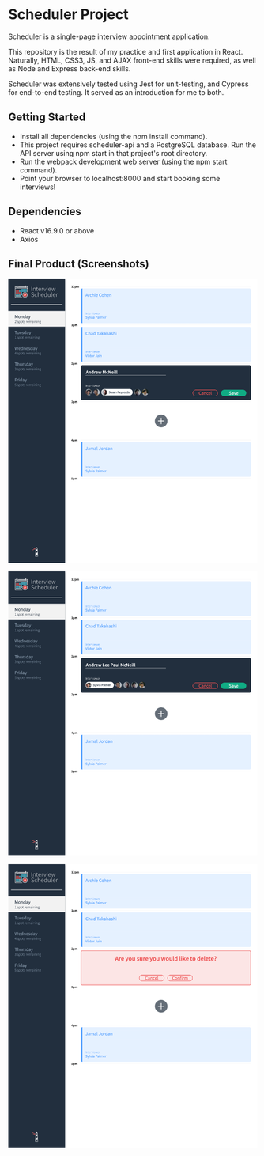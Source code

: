 # Scheduler Project

Scheduler is a single-page interview appointment application.

This repository is the result of my practice and first application in React. Naturally, HTML, CSS3, JS, and AJAX front-end skills were required, as well as Node and Express back-end skills.

Scheduler was extensively tested using Jest for unit-testing, and Cypress for end-to-end testing. It served as an introduction for me to both.

## Getting Started

- Install all dependencies (using the npm install command).
- This project requires scheduler-api and a PostgreSQL database. Run the API server using npm start in that project's root directory.
- Run the webpack development web server (using the npm start command).
- Point your browser to localhost:8000 and start booking some interviews!

## Dependencies

- React v16.9.0 or above
- Axios

## Final Product (Screenshots)

!["Create Appointment"](https://github.com/andrewlpmcneill/scheduler/blob/master/docs/Create.png?raw=true)

!["Update Appointment"](https://github.com/andrewlpmcneill/scheduler/blob/master/docs/Update.png?raw=true)

!["Delete Appointment"](https://github.com/andrewlpmcneill/scheduler/blob/master/docs/Delete.png?raw=true)